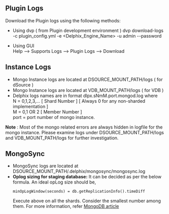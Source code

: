 Plugin Logs
----------------
Download the Plugin logs using the following methods:  

- Using dvp  ( from Plugin development environment )
dvp download-logs -c plugin_config.yml -e <Delphix_Engine_Name> -u admin --password <password>  

- Using GUI  
Help --> Supports Logs --> Plugin Logs --> Download  


Instance Logs
----------------

- Mongo Instance logs are located at DSOURCE_MOUNT_PATH/logs  ( for dSource )
- Mongo Instance logs are located at VDB_MOUNT_PATH/logs  ( for VDB )
- Delphix logs names are in format dlpx.sNmM.port.mongod.log
where  
    N = 0,1,2,3,... [ Shard Number ]  [ Always 0 for any non-sharded implementation ]  
    M = 0,1 OR 2 [ Member Number ]  
    port = port number of mongo instance.

**Note** : Most of the mongo related errors are always hidden in logfile for the mongo instance. Please examine logs under DSOURCE_MOUNT_PATH/logs and VDB_MOUNT_PATH/logs for further investigation. 


MongoSync
-----------

- MongoSync logs are located at DSOURCE_MOUNT_PATH/.delphix/mongosync/mongosync.log
- **Oplog sizing for staging database:** It can be decided as per the below formula. 
  An ideal opLog size should be,
  ```shell
  minOpLogWindow(seconds) = db.getReplicationInfo().timeDiff
  ```
  Execute above on all the shards. Consider the smallest number among them. 
  For more information, refer [MongoDB article](https://www.mongodb.com/docs/cluster-to-cluster-sync/current/reference/oplog-sizing/)